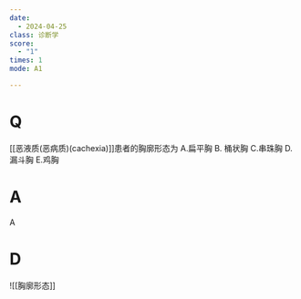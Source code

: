 ```yaml
---
date:
  - 2024-04-25
class: 诊断学
score:
  - "1"
times: 1
mode: A1

---
```



# Q
[[恶液质(恶病质)(cachexia)]]患者的胸廓形态为
A.扁平胸 B. 桶状胸
C.串珠胸 D. 漏斗胸
E.鸡胸

# A

A



# D
![[胸廓形态]]